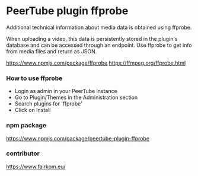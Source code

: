 # PeerTube plugin ffprobe

Additional technical information about media data is obtained using ffprobe. 

When uploading a video, this data is persistently stored in the plugin's database and can be accessed through an endpoint.
Use ffprobe to get info from media files and return as JSON.

https://www.npmjs.com/package/ffprobe
https://ffmpeg.org/ffprobe.html


### How to use ffprobe

- Login as admin in your PeerTube instance
- Go to Plugin/Themes in the Administration section
- Search plugins for 'ffprobe'
- Click on Install

### npm package

https://www.npmjs.com/package/peertube-plugin-ffprobe

### contributor

https://www.fairkom.eu/
